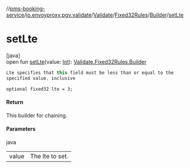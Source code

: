 //[pms-booking-service](../../../../../index.md)/[io.envoyproxy.pgv.validate](../../../index.md)/[Validate](../../index.md)/[Fixed32Rules](../index.md)/[Builder](index.md)/[setLte](set-lte.md)

# setLte

[java]\
open fun [setLte](set-lte.md)(value: [Int](https://kotlinlang.org/api/core/kotlin-stdlib/kotlin/-int/index.html)): [Validate.Fixed32Rules.Builder](index.md)

```kotlin
Lte specifies that this field must be less than or equal to the
specified value, inclusive

```
`optional fixed32 lte = 3;`

#### Return

This builder for chaining.

#### Parameters

java

| | |
|---|---|
| value | The lte to set. |